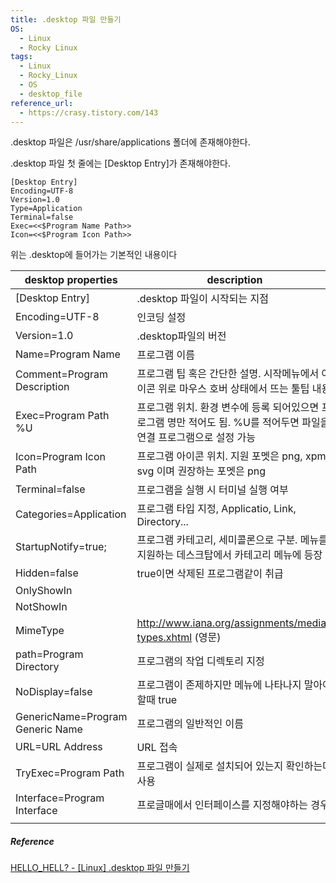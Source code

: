```yaml
---
title: .desktop 파일 만들기
OS:
  - Linux
  - Rocky Linux
tags:
  - Linux
  - Rocky_Linux
  - OS
  - desktop_file
reference_url:
  - https://crasy.tistory.com/143
---
```

.desktop 파일은 /usr/share/applications 폴더에 존재해야한다.

.desktop 파일 첫 줄에는 \[Desktop Entry\]가 존재해야한다.

``` .desktop
[Desktop Entry]
Encoding=UTF-8
Version=1.0
Type=Application
Terminal=false
Exec=<<$Program Name Path>>
Icon=<<$Program Icon Path>>
```
 위는 .desktop에 들어가는 기본적인 내용이다

| desktop properties               | description                                                          |
| -------------------------------- | -------------------------------------------------------------------- |
| \[Desktop Entry\]                | .desktop 파일이 시작되는 지점                                                 |
| Encoding=UTF-8                   | 인코딩 설정                                                               |
| Version=1.0                      | .desktop파일의 버전                                                       |
| Name=Program Name                | 프로그램 이름                                                              |
| Comment=Program Description      | 프로그램 팁 혹은 간단한 설명. 시작메뉴에서 아이콘 위로 마우스 호버 상태에서 뜨는 툴팁 내용                 |
| Exec=Program Path %U             | 프로그램 위치. 환경 변수에 등록 되어있으면 프로그램 명만 적어도 됨. %U를 적어두면 파일을 연결 프로그램으로 설정 가능 |
| Icon=Program Icon Path           | 프로그램 아이콘 위치. 지원 포멧은 png, xpm, svg 이며 권장하는 포멧은 png                    |
| Terminal=false                   | 프로그램을 실행 시 터미널 실행 여부                                                 |
| Categories=Application           | 프로그램 타입 지정, Applicatio, Link, Directory...                           |
| StartupNotify=true;              | 프로그램 카테고리, 세미콜론으로 구분. 메뉴를 지원하는 데스크탑에서 카테고리 메뉴에 등장                    |
| Hidden=false                     | true이면 삭제된 프로그램같이 취급                                                 |
| OnlyShowIn                       |                                                                      |
| NotShowIn                        |                                                                      |
| MimeType                         | http://www.iana.org/assignments/media-types.xhtml (영문)               |
| path=Program Directory           | 프로그램의 작업 디렉토리 지정                                                     |
| NoDisplay=false                  | 프로그램이 존제하지만 메뉴에 나타나지 말아야 할때 true                                     |
| GenericName=Program Generic Name | 프로그램의 일반적인 이름                                                        |
| URL=URL Address                  | URL 접속                                                               |
| TryExec=Program Path             | 프로그램이 실제로 설치되어 있는지 확인하는데 사용                                          |
| Interface=Program Interface      | 프로글매에서 인터페이스를 지정해야하는 경우                                              |
|                                  |                                                                      |



##### Reference
[HELLO_HELL? - \[Linux\] .desktop 파일 만들기](https://crasy.tistory.com/143)
